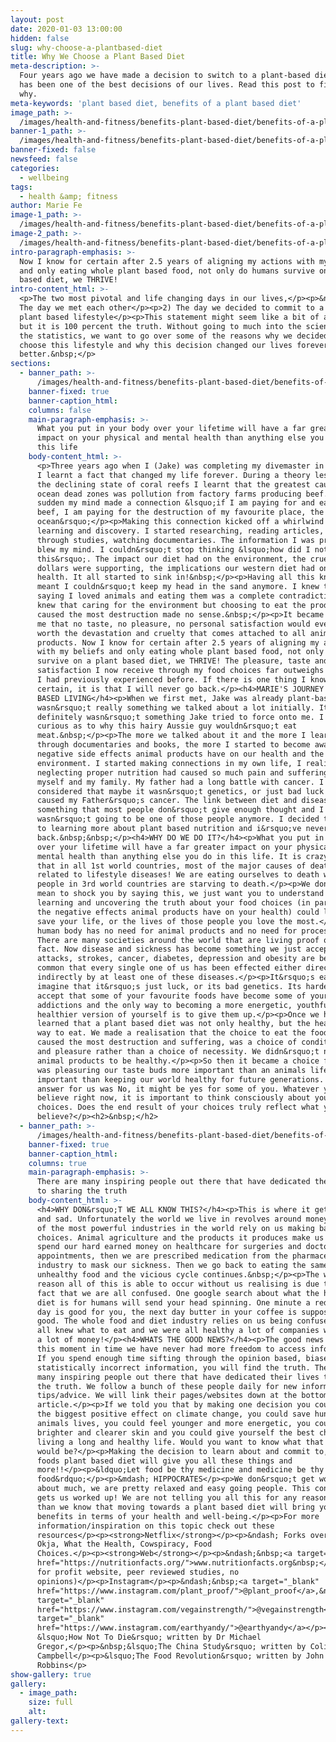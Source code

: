 ```yaml
---
layout: post
date: 2020-01-03 13:00:00
hidden: false
slug: why-choose-a-plantbased-diet
title: Why We Choose a Plant Based Diet
meta-description: >-
  Four years ago we have made a decision to switch to a plant-based diet and it
  has been one of the best decisions of our lives. Read this post to find out
  why.
meta-keywords: 'plant based diet, benefits of a plant based diet'
image_path: >-
  /images/health-and-fitness/benefits-plant-based-diet/benefits-of-a-plant-based-diet-holding-a-smoothie-bowl.jpg
banner-1_path: >-
  /images/health-and-fitness/benefits-plant-based-diet/benefits-of-a-plant-based-diet-holding-a-smoothie-bowl.jpg
banner-fixed: false
newsfeed: false
categories:
  - wellbeing
tags:
  - health &amp; fitness
author: Marie Fe
image-1_path: >-
  /images/health-and-fitness/benefits-plant-based-diet/benefits-of-a-plant-based-diet-vegan-poke-bowl.jpg
image-2_path: >-
  /images/health-and-fitness/benefits-plant-based-diet/benefits-of-a-plant-based-diet-pineapple-smoothie-banana-raspberries.jpg
intro-paragraph-emphasis: >-
  Now I know for certain after 2.5 years of aligning my actions with my beliefs
  and only eating whole plant based food, not only do humans survive on a plant
  based diet, we THRIVE!
intro-content_html: >-
  <p>The two most pivotal and life changing days in our lives,</p><p>&nbsp;1)
  The day we met each other</p><p>2) The day we decided to commit to a whole
  plant based lifestyle</p><p>This statement might seem like a bit of a stretch
  but it is 100 percent the truth. Without going to much into the science and
  the statistics, we want to go over some of the reasons why we decided to
  choose this lifestyle and why this decision changed our lives forever for the
  better.&nbsp;</p>
sections:
  - banner_path: >-
      /images/health-and-fitness/benefits-plant-based-diet/benefits-of-a-plant-based-diet-vegan-food-served-on-a-table.jpg
    banner-fixed: true
    banner-caption_html:
    columns: false
    main-paragraph-emphasis: >-
      What you put in your body over your lifetime will have a far greater
      impact on your physical and mental health than anything else you do in
      this life
    body-content_html: >-
      <p>Three years ago when I (Jake) was completing my divemaster in Honduras
      I learnt a fact that changed my life forever. During a theory lesson about
      the declining state of coral reefs I learnt that the greatest cause of
      ocean dead zones was pollution from factory farms producing beef. All of a
      sudden my mind made a connection &lsquo;if I am paying for and eating
      beef, I am paying for the destruction of my favourite place, the
      ocean&rsquo;</p><p>Making this connection kicked off a whirlwind of
      learning and discovery. I started researching, reading articles, scouring
      through studies, watching documentaries. The information I was processing
      blew my mind. I couldn&rsquo;t stop thinking &lsquo;how did I not know
      this&rsquo;. The impact our diet had on the environment, the cruelty our
      dollars were supporting, the implications our western diet had on our
      health. It all started to sink in!&nbsp;</p><p>Having all this knowledge
      meant I couldn&rsquo;t keep my head in the sand anymore. I knew that
      saying I loved animals and eating them was a complete contradiction. I
      knew that caring for the environment but choosing to eat the products that
      caused the most destruction made no sense.&nbsp;</p><p>It became clear to
      me that no taste, no pleasure, no personal satisfaction would ever be
      worth the devastation and cruelty that comes attached to all animal
      products. Now I know for certain after 2.5 years of aligning my actions
      with my beliefs and only eating whole plant based food, not only do humans
      survive on a plant based diet, we THRIVE! The pleasure, taste and personal
      satisfaction I now receive through my food choices far outweighs anything
      I had previously experienced before. If there is one thing I know for
      certain, it is that I will never go back.</p><h4>MARIE'S JOURNEY TO PLANT
      BASED LIVING</h4><p>When we first met, Jake was already plant-based. It
      wasn&rsquo;t really something we talked about a lot initially. It
      definitely wasn&rsquo;t something Jake tried to force onto me. I was
      curious as to why this hairy Aussie guy wouldn&rsquo;t eat
      meat.&nbsp;</p><p>The more we talked about it and the more I learnt
      through documentaries and books, the more I started to become aware of the
      negative side effects animal products have on our health and the
      environment. I started making connections in my own life, I realised that
      neglecting proper nutrition had caused so much pain and suffering for
      myself and my family. My father had a long battle with cancer. I never
      considered that maybe it wasn&rsquo;t genetics, or just bad luck that
      caused my Father&rsquo;s cancer. The link between diet and disease is
      something that most people don&rsquo;t give enough thought and I decided I
      wasn&rsquo;t going to be one of those people anymore. I decided to commit
      to learning more about plant based nutrition and i&rsquo;ve never looked
      back.&nbsp;&nbsp;</p><h4>WHY DO WE DO IT?</h4><p>What you put in your body
      over your lifetime will have a far greater impact on your physical and
      mental health than anything else you do in this life. It is crazy to think
      that in all 1st world countries, most of the major causes of death are
      related to lifestyle diseases! We are eating ourselves to death while
      people in 3rd world countries are starving to death.</p><p>We don&rsquo;t
      mean to shock you by saying this, we just want you to understand that
      learning and uncovering the truth about your food choices (in particular
      the negative effects animal products have on your health) could literally
      save your life, or the lives of those people you love the most.</p><p>The
      human body has no need for animal products and no need for processed food.
      There are many societies around the world that are living proof of this
      fact. Now disease and sickness has become something we just accept. Heart
      attacks, strokes, cancer, diabetes, depression and obesity are becoming so
      common that every single one of us has been effected either directly or
      indirectly by at least one of these diseases.</p><p>It&rsquo;s easier to
      imagine that it&rsquo;s just luck, or its bad genetics. Its harder to
      accept that some of your favourite foods have become some of your worst
      addictions and the only way to becoming a more energetic, youthful and
      healthier version of yourself is to give them up.</p><p>Once we had
      learned that a plant based diet was not only healthy, but the healthiest
      way to eat. We made a realisation that the choice to eat the food that
      caused the most destruction and suffering, was a choice of conditioning
      and pleasure rather than a choice of necessity. We didn&rsquo;t need
      animal products to be healthy.</p><p>So then it became a choice for us,
      was pleasuring our taste buds more important than an animals life or more
      important than keeping our world healthy for future generations. The
      answer for us was No, it might be yes for some of you. Whatever you
      believe right now, it is important to think consciously about your
      choices. Does the end result of your choices truly reflect what you
      believe?</p><h2>&nbsp;</h2>
  - banner_path: >-
      /images/health-and-fitness/benefits-plant-based-diet/benefits-of-a-plant-based-diet-mariefeandjakesnow-with-leo-in-give-cafe.jpg
    banner-fixed: true
    banner-caption_html:
    columns: true
    main-paragraph-emphasis: >-
      There are many inspiring people out there that have dedicated their lives
      to sharing the truth
    body-content_html: >-
      <h4>WHY DON&rsquo;T WE ALL KNOW THIS?</h4><p>This is where it gets scary
      and sad. Unfortunately the world we live in revolves around money. Three
      of the most powerful industries in the world rely on us making bad food
      choices. Animal agriculture and the products it produces make us sick, we
      spend our hard earned money on healthcare for surgeries and doctors
      appointments, then we are prescribed medication from the pharmaceutical
      industry to mask our sickness. Then we go back to eating the same
      unhealthy food and the vicious cycle continues.&nbsp;</p><p>The whole
      reason all of this is able to occur without us realising is due to the
      fact that we are all confused. One google search about what the healthiest
      diet is for humans will send your head spinning. One minute a red wine a
      day is good for you, the next day butter in your coffee is supposed to be
      good. The whole food and diet industry relies on us being confused!! If we
      all knew what to eat and we were all healthy a lot of companies would lose
      a lot of money!</p><h4>WHATS THE GOOD NEWS?</h4><p>The good news is, at
      this moment in time we have never had more freedom to access information.
      If you spend enough time sifting through the opinion based, biased and
      statistically incorrect information, you will find the truth. There are
      many inspiring people out there that have dedicated their lives to sharing
      the truth. We follow a bunch of these people daily for new information and
      tips/advice. We will link their pages/websites down at the bottom of the
      article.</p><p>If we told you that by making one decision you could have
      the biggest positive effect on climate change, you could save hundreds of
      animals lives, you could feel younger and more energetic, you could have
      brighter and clearer skin and you could give yourself the best chance at
      living a long and healthy life. Would you want to know what that decision
      would be?</p><p>Making the decision to learn about and commit to, a whole
      foods plant based diet will give you all these things and
      more!!</p><p>&ldquo;Let food be thy medicine and medicine be thy
      food&rdquo;</p><p>&mdash; HIPPOCRATES</p><p>We don&rsquo;t get worked up
      about much, we are pretty relaxed and easy going people. This conversation
      gets us worked up! We are not telling you all this for any reason other
      than we know that moving towards a plant based diet will bring you only
      benefits in terms of your health and well-being.</p><p>For more
      information/inspiration on this topic check out these
      resources</p><p><strong>Netflix</strong></p><p>&ndash; Forks over Knives,
      Okja, What the Health, Cowspiracy, Food
      Choices.</p><p><strong>Web</strong></p><p>&ndash;&nbsp;<a target="_blank"
      href="https://nutritionfacts.org/">www.nutritionfacts.org&nbsp;</a>(non
      for profit website, peer reviewed studies, no
      opinions)</p><p>Instagram</p><p>&ndash;&nbsp;<a target="_blank"
      href="https://www.instagram.com/plant_proof/">@plant_proof</a>,&nbsp;<a
      target="_blank"
      href="https://www.instagram.com/vegainstrength/">@vegainstrength</a>,&nbsp;<a
      target="_blank"
      href="https://www.instagram.com/earthyandy/">@earthyandy</a></p><p><strong>Books</strong></p><p>&ndash;
      &lsquo;How Not To Die&rsquo; written by Dr Michael
      Gregor,</p><p>&nbsp;&lsquo;The China Study&rsquo; written by Colin T
      Campbell</p><p>&lsquo;The Food Revolution&rsquo; written by John
      Robbins</p>
show-gallery: true
gallery:
  - image_path:
    size: full
    alt:
gallery-text:
---
```


